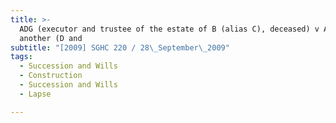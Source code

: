 ```yaml
---
title: >-
  ADG (executor and trustee of the estate of B (alias C), deceased) v ADH and
  another (D and
subtitle: "[2009] SGHC 220 / 28\_September\_2009"
tags:
  - Succession and Wills
  - Construction
  - Succession and Wills
  - Lapse

---
```



